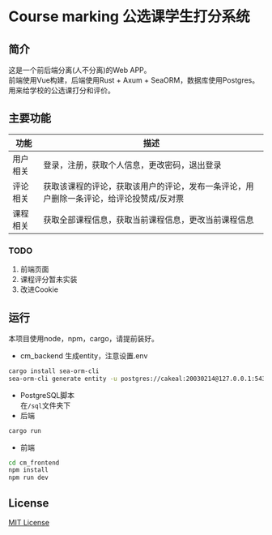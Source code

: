# Course marking 公选课学生打分系统  
## 简介  
这是一个前后端分离(人不分离)的Web APP。  
前端使用Vue构建，后端使用Rust + Axum + SeaORM，数据库使用Postgres。  
用来给学校的公选课打分和评价。  
## 主要功能  
| 功能      | 描述 |
| ----------- | ----------- |
| 用户相关      | 登录，注册，获取个人信息，更改密码，退出登录       |
| 评论相关   | 获取该课程的评论，获取该用户的评论，发布一条评论，用户删除一条评论，给评论投赞成/反对票 |
| 课程相关 | 获取全部课程信息，获取当前课程信息，更改当前课程信息 |
### TODO  
1. 前端页面  
2. 课程评分暂未实装  
3. 改进Cookie  
## 运行  
本项目使用node，npm，cargo，请提前装好。  
* cm_backend 生成entity，注意设置.env  
```bash
cargo install sea-orm-cli
sea-orm-cli generate entity -u postgres://cakeal:20030214@127.0.0.1:5432/course_marking -o src/entity --with-serde both
```
* PostgreSQL脚本  
在`/sql`文件夹下  
* 后端  
```bash
cargo run
```
* 前端  
```bash
cd cm_frontend
npm install
npm run dev
```

## License
[MIT License](LICENSE)  